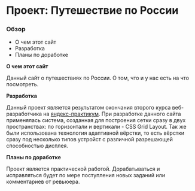 # Проект: Путешествие по России

### Обзор
* О чем этот сайт
* Разработка
* Планы по доработке

**О чем этот сайт**

Данный сайт о путешествиях по России. О том, что и у нас есть на что посмотреть.

**Разработка**

Данный проект является результатом окончания второго курса веб-разработчика на [яндекс-практикум](https://practicum.yandex.ru/profile/web/). 
При разработке данного сайта применялась система, созданная для построения сетки сразу в двух пространствах: по горизонтали и вертикали - CSS Grid Layout.
Так же были использована технология адаптивной вёрстки, то есть вёрстки сразу под несколько типов устройст с различной разрешающей способностью дисплея.

**Планы по доработке**

Проект является практической работой. Дорабатываться и исправляться будет по мере поступления новых заданий или комментариев от ревьюера.